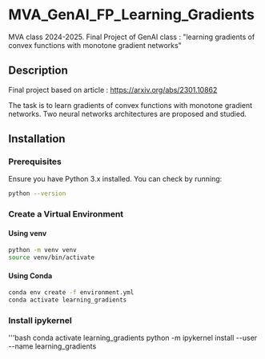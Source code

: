 # MVA_GenAI_FP_Learning_Gradients
MVA class 2024-2025. Final Project of GenAI class : "learning gradients of convex functions with monotone gradient networks"

## Description
Final project based on article : https://arxiv.org/abs/2301.10862

The task is to learn gradients of convex functions with monotone gradient networks. Two neural networks architectures are proposed and studied.

## Installation
### Prerequisites
Ensure you have Python 3.x installed. You can check by running:
```bash
python --version
```

### Create a Virtual Environment
#### Using venv
```bash
python -m venv venv
source venv/bin/activate
```

#### Using Conda
```bash
conda env create -f environment.yml
conda activate learning_gradients
```

### Install ipykernel
'''bash
conda activate learning_gradients
python -m ipykernel install --user --name learning_gradients